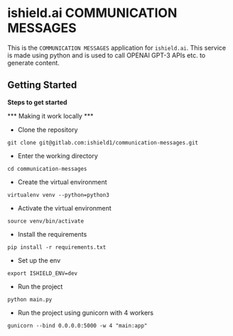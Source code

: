 # ishield.ai COMMUNICATION MESSAGES
This is the ```COMMUNICATION MESSAGES``` application for ```ishield.ai```. This service is made using python and is used to call OPENAI GPT-3 APIs etc. to generate content. 

## Getting Started
 **Steps to get started**

 *** Making it work locally ***
 

* Clone the repository 
 ```
 git clone git@gitlab.com:ishield1/communication-messages.git
 ```


* Enter the working directory
 ```
 cd communication-messages
 ```


* Create the virtual environment
 ```
 virtualenv venv --python=python3
 ```

* Activate the virtual environment
 ```
 source venv/bin/activate
 ```

* Install the requirements
 ```
 pip install -r requirements.txt
 ```

* Set up the env
 ```
 export ISHIELD_ENV=dev
 ```

* Run the project
 ```
 python main.py
 ```

* Run the project using gunicorn with 4 workers
 ```
 gunicorn --bind 0.0.0.0:5000 -w 4 "main:app"
 ```
